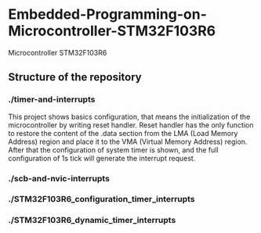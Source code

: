 # Embedded-Programming-on-Microcontroller-STM32F103R6

Microcontroller STM32F103R6

## Structure of the repository
### ./timer-and-interrupts
This project shows basics configuration, that means the initialization of the microcontroller by writing reset handler. Reset handler has the only function to restore the content of the .data section from the LMA (Load Memory Address) region and place it to the VMA (Virtual Memory Address) region. After that the configuration of system timer is shown, and the full configuration of 1s tick will generate the interrupt request.

### ./scb-and-nvic-interrupts

### ./STM32F103R6_configuration_timer_interrupts

### ./STM32F103R6_dynamic_timer_interrupts





